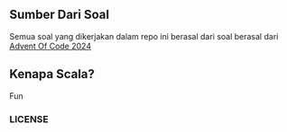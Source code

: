 ## Sumber Dari Soal
Semua soal yang dikerjakan dalam repo ini berasal dari soal berasal dari [Advent Of Code 2024](https://adventofcode.com/2024/)

## Kenapa Scala?
Fun

### LICENSE
